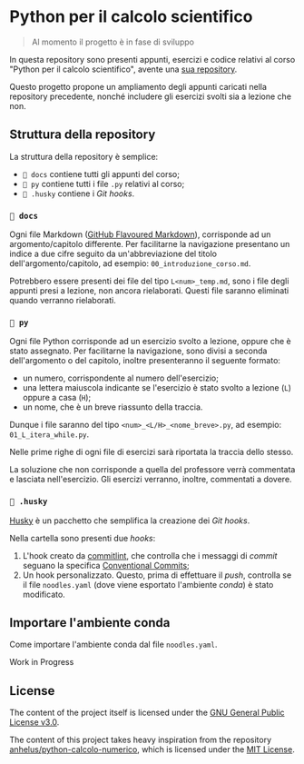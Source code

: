 # Python per il calcolo scientifico

> Al momento il progetto è in fase di sviluppo

In questa repository sono presenti appunti, esercizi e codice relativi al corso
"Python per il calcolo scientifico", avente una [sua repository](https://github.com/anhelus/python-calcolo-numerico).

Questo progetto propone un ampliamento degli appunti caricati nella repository
precedente, nonché includere gli esercizi svolti sia a lezione che non.

## Struttura della repository

La struttura della repository è semplice:

- `📁 docs` contiene tutti gli appunti del corso;
- `📁 py` contiene tutti i file `.py` relativi al corso;
- `📁 .husky` contiene i _Git hooks_.

### `📁 docs`

Ogni file Markdown ([GitHub Flavoured Markdown](https://github.github.com/gfm/)),
corrisponde ad un argomento/capitolo differente. Per facilitarne la navigazione
presentano un indice a due cifre seguito da un'abbreviazione del
titolo dell'argomento/capitolo, ad esempio: `00_introduzione_corso.md`.

Potrebbero essere presenti dei file del tipo `L<num>_temp.md`, sono i file degli
appunti presi a lezione, non ancora rielaborati. Questi file saranno eliminati
quando verranno rielaborati.

### `📁 py`

Ogni file Python corrisponde ad un esercizio svolto a lezione, oppure che è
stato assegnato. Per facilitarne la navigazione, sono divisi a seconda
dell'argomento o del capitolo, inoltre presenteranno il seguente formato:

- un numero, corrispondente al numero dell'esercizio;
- una lettera maiuscola indicante se l'esercizio è stato svolto a lezione (`L`)
  oppure a casa (`H`);
- un nome, che è un breve riassunto della traccia.

Dunque i file saranno del tipo `<num>_<L/H>_<nome_breve>.py`,
ad esempio: `01_L_itera_while.py`.

Nelle prime righe di ogni file di esercizi sarà riportata la traccia dello
stesso.

La soluzione che non corrisponde a quella del professore verrà commentata e
lasciata nell'esercizio. Gli esercizi verranno, inoltre, commentati a dovere.

### `📁 .husky`

[Husky](https://github.com/typicode/husky) è un pacchetto che semplifica la
creazione dei _Git hooks_.

Nella cartella sono presenti due _hooks_:

1. L'hook creato da [commitlint](https://github.com/conventional-changelog/commitlint),
   che controlla che i messaggi di _commit_ seguano la specifica
   [Conventional Commits](https://www.conventionalcommits.org/en/v1.0.0/);
2. Un hook personalizzato. Questo, prima di effettuare il _push_, controlla se
   il file `noodles.yaml` (dove viene esportato l'ambiente _conda_) è stato
   modificato.

## Importare l'ambiente conda

Come importare l'ambiente conda dal file `noodles.yaml`.

Work in Progress

## License

The content of the project itself is licensed under the
[GNU General Public License v3.0](https://github.com/sRavioli/pythoncs/blob/main/LICENCE.txt).

The content of this project takes heavy inspiration from the repository
[anhelus/python-calcolo-numerico](https://github.com/anhelus/python-calcolo-numerico),
which is licensed under the [MIT License](https://github.com/anhelus/python-calcolo-numerico/blob/master/LICENSE).

